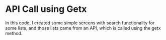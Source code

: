 # API Call using Getx

In this code, I created some simple screens with search functionality for some lists, and those lists came from an API, which is called using the getx method.
